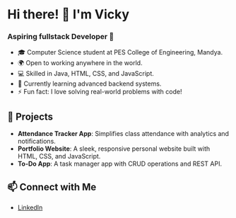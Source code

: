 # Hi there! 👋 I'm Vicky  
### Aspiring fullstack Developer 🚀  
- 🎓 Computer Science student at PES College of Engineering, Mandya.  
- 🌍 Open to working anywhere in the world.  
- 💻 Skilled in Java, HTML, CSS, and JavaScript.  
- 🌱 Currently learning advanced backend systems.  
- ⚡ Fun fact: I love solving real-world problems with code!  

## 🚀 Projects  
- **Attendance Tracker App**: Simplifies class attendance with analytics and notifications.  
- **Portfolio Website**: A sleek, responsive personal website built with HTML, CSS, and JavaScript.  
- **To-Do App**: A task manager app with CRUD operations and REST API.  

## 📫 Connect with Me  
-   [LinkedIn](https://www.linkedin.com/in/vicky-s1/)
